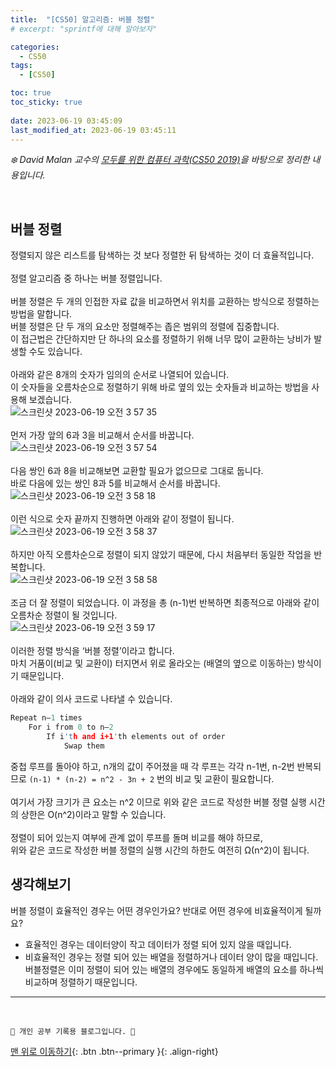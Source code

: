 ```yaml
---
title:  "[CS50] 알고리즘: 버블 정렬"
# excerpt: "sprintf에 대해 알아보자"

categories:
  - CS50
tags:
  - [CS50]

toc: true
toc_sticky: true
 
date: 2023-06-19 03:45:09
last_modified_at: 2023-06-19 03:45:11
---
```



_❄️ David Malan 교수의 [모두를 위한 컴퓨터 과학(CS50 2019)](https://www.boostcourse.org/cs112/lecture/119003?isDesc=false)을 바탕으로 정리한 내용입니다._

<br>

## 버블 정렬
정렬되지 않은 리스트를 탐색하는 것 보다 정렬한 뒤 탐색하는 것이 더 효율적입니다.<br><br>
정렬 알고리즘 중 하나는 버블 정렬입니다.<br><br>
버블 정렬은 두 개의 인접한 자료 값을 비교하면서 위치를 교환하는 방식으로 정렬하는 방법을 말합니다.<br>
버블 정렬은 단 두 개의 요소만 정렬해주는 좁은 범위의 정렬에 집중합니다.<br>
이 접근법은 간단하지만 단 하나의 요소를 정렬하기 위해 너무 많이 교환하는 낭비가 발생할 수도 있습니다.<br><br>
아래와 같은 8개의 숫자가 임의의 순서로 나열되어 있습니다.<br>
이 숫자들을 오름차순으로 정렬하기 위해 바로 옆의 있는 숫자들과 비교하는 방법을 사용해 보겠습니다.<br>
![스크린샷 2023-06-19 오전 3 57 35](https://github.com/minju412/jenkins-test/assets/59405576/5da8ba71-2681-46b7-9c91-14027cc629b6)<br><br>
먼저 가장 앞의 6과 3을 비교해서 순서를 바꿉니다.<br>
![스크린샷 2023-06-19 오전 3 57 54](https://github.com/minju412/jenkins-test/assets/59405576/9daf0cde-a764-4e80-87e4-aa3d8e5aa539)<br><br>
다음 쌍인 6과 8을 비교해보면 교환할 필요가 없으므로 그대로 둡니다.<br>
바로 다음에 있는 쌍인 8과 5를 비교해서 순서를 바꿉니다.<br>
![스크린샷 2023-06-19 오전 3 58 18](https://github.com/minju412/jenkins-test/assets/59405576/89ad61c6-a971-4ee9-8ae1-1d8c762c218f)<br><br>
이런 식으로 숫자 끝까지 진행하면 아래와 같이 정렬이 됩니다.<br>
![스크린샷 2023-06-19 오전 3 58 37](https://github.com/minju412/jenkins-test/assets/59405576/6b7cb90d-e41b-4076-b064-2f55420d1a97)<br><br>
하지만 아직 오름차순으로 정렬이 되지 않았기 때문에, 다시 처음부터 동일한 작업을 반복합니다.<br>
![스크린샷 2023-06-19 오전 3 58 58](https://github.com/minju412/jenkins-test/assets/59405576/acfe743a-92ca-447d-ba29-bf79576f5ab0)<br><br>
조금 더 잘 정렬이 되었습니다. 이 과정을 총 (n-1)번 반복하면 최종적으로 아래와 같이 오름차순 정렬이 될 것입니다.<br>
![스크린샷 2023-06-19 오전 3 59 17](https://github.com/minju412/jenkins-test/assets/59405576/485979d4-d594-4655-b2a3-71d8a3f6ea04)<br><br>
이러한 정렬 방식을 ‘버블 정렬’이라고 합니다.<br>
마치 거품이(비교 및 교환이) 터지면서 위로 올라오는 (배열의 옆으로 이동하는) 방식이기 때문입니다.<br><br>
아래와 같이 의사 코드로 나타낼 수 있습니다.
```c
Repeat n–1 times
    For i from 0 to n–2
        If i'th and i+1'th elements out of order
            Swap them
```
중첩 루프를 돌아야 하고, n개의 값이 주어졌을 때 각 루프는 각각 n-1번, n-2번 반복되므로 `(n-1) * (n-2) = n^2 - 3n + 2` 번의 비교 및 교환이 필요합니다.<br><br>
여기서 가장 크기가 큰 요소는 n^2 이므로 위와 같은 코드로 작성한 버블 정렬 실행 시간의 상한은 O(n^2)이라고 말할 수 있습니다.<br><br>
정렬이 되어 있는지 여부에 관계 없이 루프를 돌며 비교를 해야 하므로, <br>
위와 같은 코드로 작성한 버블 정렬의 실행 시간의 하한도 여전히 Ω(n^2)이 됩니다.

## 생각해보기
버블 정렬이 효율적인 경우는 어떤 경우인가요? 반대로 어떤 경우에 비효율적이게 될까요?
- 효율적인 경우는 데이터양이 작고 데이터가 정렬 되어 있지 않을 때입니다.
- 비효율적인 경우는 정렬 되어 있는 배열을 정렬하거나 데이터 양이 많을 때입니다. <br>
버블정렬은 이미 정렬이 되어 있는 배열의 경우에도 동일하게 배열의 요소를 하나씩 비교하며 정렬하기 때문입니다.








***
<br>


    💛 개인 공부 기록용 블로그입니다. 👻

[맨 위로 이동하기](#){: .btn .btn--primary }{: .align-right}